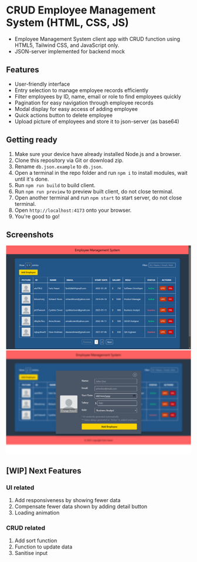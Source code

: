# CRUD Employee Management System (HTML, CSS, JS)

* Employee Management System client app with CRUD function using HTML5, Tailwind CSS, and JavaScript only.
* JSON-server implemented for backend mock

## Features

* User-friendly interface
* Entry selection to manage employee records efficiently
* Filter employees by ID, name, email or role to find employees quickly
* Pagination for easy navigation through employee records
* Modal display for easy access of adding employee
* Quick actions button to delete employee
* Upload picture of employees and store it to json-server (as base64)

## Getting ready

1. Make sure your device have already installed Node.js and a browser.
2. Clone this repository via Git or download zip.
3. Rename `db.json.example` to `db.json`.
4. Open a terminal in the repo folder and run `npm i` to install modules, wait until it's done.
5. Run `npm run build` to build client.
6. Run `npm run preview` to preview built client, do not close terminal.
7. Open another terminal and run `npm start` to start server, do not close terminal.
8. Open `http://localhost:4173` onto your browser.
9. You're good to go!

## Screenshots

![pic](screenshots/screenshot-1.png)
![pic](screenshots/screenshot-2.png)

## [WIP] Next Features

### UI related

1. Add responsiveness by showing fewer data
2. Compensate fewer data shown by adding detail button
3. Loading animation

### CRUD related

1. Add sort function
2. Function to update data
3. Sanitise input
